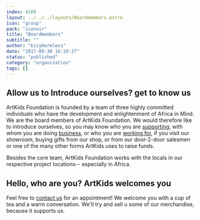 ```yaml
---
index: 4169
layout: ../../../layouts/Boardmembers.astro
icon: "group"
pack: "iconoir"
title: "Boardmembers"
subtitle: ""
author: "EzzyHarmless"
date: "2017-09-30 16:10:37"
status: "published"
category: "organization"
tags: []
---
```


## Allow us to Introduce ourselves? get to know us

ArtKids Foundation is founded by a team of three highly committed individuals who have the development and enlightenment of Africa in Mind. We are the board members of ArtKids Foundation. We would therefore like to introduce ourselves, so you may know who you are [supporting](/en/donations/), with whom you are doing [business](/en/contact-us), or who you are [working for](/en/job-offerings/), if you visit our showroom, buying gifts from our shop, or from our door-2-door salesmen or one of the many other forms ArtKids uses to raise funds.

Besides the core team, ArtKids Foundation works with the locals in our respective project locations-- especially in Africa.

## Hello, who are you? ArtKids welcomes you

Feel free to [contact us](/en/contact-us) for an appointment! We welcome you with a cup of tea and a warm conversation. We'll try and sell u some of our merchandise, because it supports us.